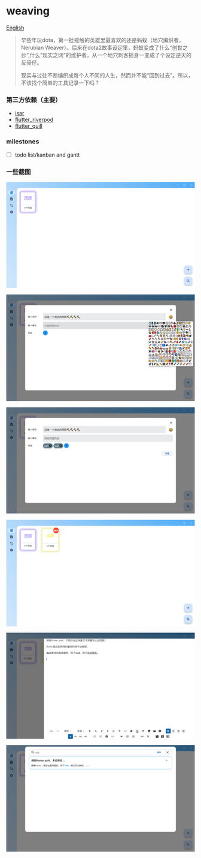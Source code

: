 # weaving

[English](./README.md)

> 早些年玩dota，第一批接触的英雄里最喜欢的还是蚂蚁（地穴编织者，Nerubian Weaver）。后来在dota2故事设定里，蚂蚁变成了什么“创世之纱”,什么“现实之网”的维护者，从一个地穴刺客摇身一变成了个设定逆天的反骨仔。
>
> 现实与过往不断编织成每个人不同的人生，然而并不能“回到过去”。所以，不该找个简单的工具记录一下吗？

### 第三方依赖（主要）

* [isar](https://pub.dev/packages/isar)
* [flutter_riverpod](https://pub.dev/packages/flutter_riverpod)
* [flutter_quill](https://pub-web.flutter-io.cn/packages/flutter_quill)


### milestones

- [ ] todo list/kanban  and gantt

### 一些截图

![1700658475213](./images/1700658475213.png)

![1700658498075](./images/1700658498075.png)

![1700658521120](./images/1700658521120.png)

![1700658529820](./images/1700658529820.png)

![1700658644953](./images/1700658644953.png)

![1700658676214](./images/1700658676214.png)